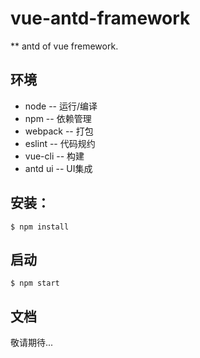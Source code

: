 # vue-antd-framework

** antd of vue fremework.

## 环境
* node -- 运行/编译
* npm -- 依赖管理
* webpack -- 打包
* eslint -- 代码规约
* vue-cli -- 构建
* antd ui -- UI集成


## 安装：
```
$ npm install
```

## 启动
```
$ npm start
```

## 文档
敬请期待...
